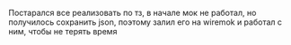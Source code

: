 Постарался все реализовать по тз, в начале мок не работал, но получилось сохранить json, поэтому залил его на wiremok и работал с ним, чтобы не терять время
